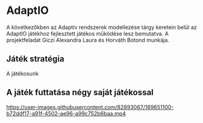 # AdaptIO
A következőkben az Adaptív rendszerek modellezése tárgy keretein belül az AdaptIO játékhoz fejlesztett játékos működése lesz bemutatva. 
A projektfeladat Giczi Alexandra Laura és Horváth Botond munkája.

## Játék stratégia
A játékosunk 



## A játék futtatása négy saját játékossal
https://user-images.githubusercontent.com/82893067/169651100-b72ddf17-a91f-4502-ae96-a99c752b6baa.mp4

